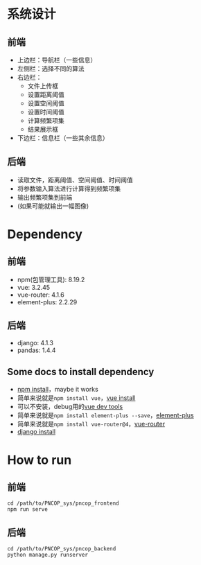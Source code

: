 # 系统设计
## 前端
* 上边栏：导航栏（一些信息）
* 左侧栏：选择不同的算法
* 右边栏：
    * 文件上传框
    * 设置距离阈值
    * 设置空间阈值
    * 设置时间阈值
    * 计算频繁项集
    * 结果展示框
* 下边栏：信息栏（一些其余信息）
## 后端
* 读取文件，距离阈值、空间阈值、时间阈值
* 将参数输入算法进行计算得到频繁项集
* 输出频繁项集到前端
* (如果可能就输出一幅图像)
# Dependency
## 前端
* npm(包管理工具): 8.19.2
* vue: 3.2.45
* vue-router: 4.1.6
* element-plus: 2.2.29
## 后端
* django: 4.1.3
* pandas: 1.4.4
## Some docs to install dependency
* [npm install](https://positiwise.com/blog/how-to-install-npm-and-node-js-on-mac-and-windows/)，maybe it works
* 简单来说就是`npm install vue`，[vue install](https://v2.cn.vuejs.org/v2/guide/installation.html)
* 可以不安装，debug用的[vue dev tools](https://devtools.vuejs.org/guide/installation.html)
* 简单来说就是`npm install element-plus --save`，[element-plus](https://element-plus.org/en-US/guide/installation.html#using-package-manager)
* 简单来说就是`npm install vue-router@4`，[vue-router](https://router.vuejs.org/zh/installation.html)
* [django install](https://docs.djangoproject.com/en/4.1/intro/install/)
# How to run
## 前端
```shell
cd /path/to/PNCOP_sys/pncop_frontend
npm run serve
```
## 后端
```shell
cd /path/to/PNCOP_sys/pncop_backend
python manage.py runserver
```


